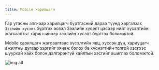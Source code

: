 ```yaml
---
title: Mobile харилцагч
---
```


Гар утасны апп-аар харилцагч бүртгэсний дараа түүнд харгалзах `Зээлийн хүсэлт` бүртгэх эсвэл Зээлийн хүсэлт цэсээр нийт хүсэлтийн жагсаалтыг харж шинээр зээлийн хүсэлт бүртгэх боломжтой.

Моbile харилцагч жагсаалтаас хүсэлтийн явц, хүссэн дүн, хариуцагч ажилтны дугаар зэргийг хянаж болох ба хүснэгтийн толгой хэсгээс шуурхай хайх болон дэлгэрэнгүй хайлтын хэсгийг ашиглах боломжтой.

![img alt](/img/mhar.png)

